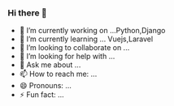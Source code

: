 ### Hi there 👋
 

- 🔭 I’m currently working on ...Python,Django
- 🌱 I’m currently learning ... Vuejs,Laravel
- 👯 I’m looking to collaborate on ...
- 🤔 I’m looking for help with ...
- 💬 Ask me about ...
- 📫 How to reach me: ...
- 😄 Pronouns: ...
- ⚡ Fun fact: ...

